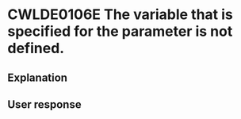 # CWLDE0106E The variable that is specified for the parameter is not defined.

## Explanation

## User response